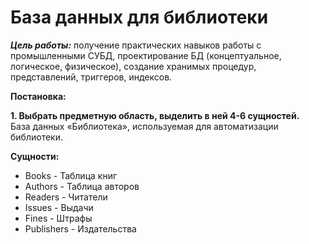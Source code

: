 # База данных для библиотеки

***Цель работы:*** получение практических навыков работы с промышленными СУБД, проектирование БД (концептуальное, логическое, физическое), создание хранимых процедур, представлений, триггеров, индексов.

**Постановка:**

**1. Выбрать предметную область, выделить в ней 4-6 сущностей.**  
База данных «Библиотека», используемая для автоматизации библиотеки.

**Сущности:**  
  - Books - Таблица книг
  - Authors - Таблица авторов
  - Readers - Читатели
  - Issues - Выдачи
  - Fines - Штрафы
  - Publishers - Издательства


